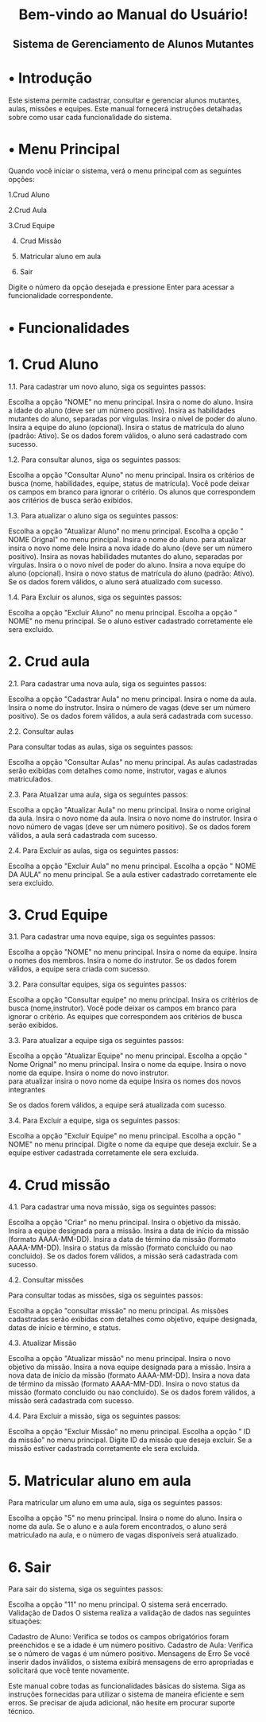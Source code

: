 <div align="center">
  <h1>Bem-vindo ao Manual do Usuário! </h1>
</div> 
<div align="center">
  <h2>Sistema de Gerenciamento de Alunos Mutantes </h2>
</div> 

<div>
  <h1>• Introdução </h1>
</div> 
Este sistema permite cadastrar, consultar e gerenciar alunos mutantes, aulas, missões e equipes. Este manual fornecerá instruções detalhadas sobre como usar cada funcionalidade do sistema.

<div>
  <h1>• Menu Principal </h1>
</div> 

Quando você iniciar o sistema, verá o menu principal com as seguintes opções:

1.Crud Aluno

2.Crud Aula

3.Crud Equipe

4. Crud Missão

5. Matricular aluno em aula
   
6. Sair
    
Digite o número da opção desejada e pressione Enter para acessar a funcionalidade correspondente.
<div>
  <h1>• Funcionalidades </h1>
</div> 

# 1. Crud Aluno
   
1.1. Para cadastrar um novo aluno, siga os seguintes passos:

Escolha a opção "NOME" no menu principal.
Insira o nome do aluno.
Insira a idade do aluno (deve ser um número positivo).
Insira as habilidades mutantes do aluno, separadas por vírgulas.
Insira o nível de poder do aluno.
Insira a equipe do aluno (opcional).
Insira o status de matrícula do aluno (padrão: Ativo).
Se os dados forem válidos, o aluno será cadastrado com sucesso.

1.2. Para consultar alunos, siga os seguintes passos:

Escolha a opção "Consultar Aluno" no menu principal.
Insira os critérios de busca (nome, habilidades, equipe, status de matrícula). Você pode deixar os campos em branco para ignorar o critério.
Os alunos que correspondem aos critérios de busca serão exibidos.

1.3. Para atualizar o aluno siga os seguintes passos:

Escolha a opção "Atualizar Aluno" no menu principal.
Escolha a opção " NOME Orignal" no menu principal.
Insira o nome do aluno.
para atualizar insira o novo nome dele
Insira a nova idade do aluno (deve ser um número positivo).
Insira as novas habilidades mutantes do aluno, separadas por vírgulas.
Insira o o novo nível de poder do aluno.
Insira a nova equipe do aluno (opcional).
Insira o novo status de matrícula do aluno (padrão: Ativo).
Se os dados forem válidos, o aluno será atualizado com sucesso.

1.4. Para Excluir os alunos, siga os seguintes passos:

Escolha a opção "Excluir Aluno" no menu principal.
Escolha a opção " NOME" no menu principal.
Se o aluno estiver cadastrado corretamente ele sera excluido.


# 2. Crud aula
   
2.1. Para cadastrar uma nova aula, siga os seguintes passos:

Escolha a opção "Cadastrar Aula" no menu principal.
Insira o nome da aula.
Insira o nome do instrutor.
Insira o número de vagas (deve ser um número positivo).
Se os dados forem válidos, a aula será cadastrada com sucesso.

2.2. Consultar aulas
   
Para consultar todas as aulas, siga os seguintes passos:

Escolha a opção "Consultar Aulas" no menu principal.
As aulas cadastradas serão exibidas com detalhes como nome, instrutor, vagas e alunos matriculados.

2.3. Para Atualizar uma aula, siga os seguintes passos:

Escolha a opção "Atualizar Aula" no menu principal.
Insira o nome original  da aula.
Insira o novo nome da aula.
Insira o novo nome do instrutor.
Insira o novo número de vagas (deve ser um número positivo).
Se os dados forem válidos, a aula será cadastrada com sucesso.

2.4. Para Excluir as aulas, siga os seguintes passos:

Escolha a opção "Excluir Aula" no menu principal.
Escolha a opção " NOME DA AULA" no menu principal.
Se a aula estiver cadastrado corretamente ele sera excluido.

# 3. Crud Equipe
   
3.1. Para cadastrar uma nova equipe, siga os seguintes passos:

Escolha a opção "NOME" no menu principal.
Insira o nome da equipe.
Insira o nomes dos membros.
Insira o nome do instrutor.
Se os dados forem válidos, a equipe sera criada com sucesso.

3.2. Para consultar equipes, siga os seguintes passos:

Escolha a opção "Consultar equipe" no menu principal.
Insira os critérios de busca (nome,instrutor). Você pode deixar os campos em branco para ignorar o critério.
As equipes que correspondem aos critérios de busca serão exibidos.

3.3. Para atualizar a equipe siga os seguintes passos:

Escolha a opção "Atualizar Equipe" no menu principal.
Escolha a opção " Nome Orignal" no menu principal.
Insira o nome da equipe.
Insira o novo nome da equipe.
Insira o nome do novo instrutor.  
para atualizar insira o novo nome da equipe 
Insira os nomes dos novos integrantes 

Se os dados forem válidos, a equipe será atualizada com sucesso.

3.4. Para Excluir a equipe, siga os seguintes passos:

Escolha a opção "Excluir Equipe" no menu principal.
Escolha a opção " NOME" no menu principal.
Digite o nome da equipe que deseja excluir.
Se a equipe estiver cadastrada corretamente ele sera excluida.

# 4. Crud missão
   
4.1. Para cadastrar uma nova missão, siga os seguintes passos:

Escolha a opção "Criar" no menu principal.
Insira o objetivo da missão.
Insira a equipe designada para a missão.
Insira a data de início da missão (formato AAAA-MM-DD).
Insira a data de término da missão (formato AAAA-MM-DD).
Insira o status da missão (formato concluido ou nao concluido).
Se os dados forem válidos, a missão será cadastrada com sucesso.

4.2. Consultar missões
   
Para consultar todas as missões, siga os seguintes passos:

Escolha a opção "consultar missão" no menu principal.
As missões cadastradas serão exibidas com detalhes como objetivo, equipe designada, datas de início e término, e status.

4.3. Atualizar Missão

Escolha a opção "Atualizar missão" no menu principal.
Insira o novo objetivo da missão.
Insira a nova equipe designada para a missão.
Insira a nova data de início da missão (formato AAAA-MM-DD).
Insira a nova data de término da missão (formato AAAA-MM-DD).
Insira o novo status da missão (formato concluido ou nao concluido).
Se os dados forem válidos, a missão será cadastrada com sucesso.

4.4. Para Excluir a missão, siga os seguintes passos:

Escolha a opção "Excluir Missão" no menu principal.
Escolha a opção " ID da missão" no menu principal.
Digite ID da missão que deseja excluir.
Se a missão estiver cadastrada corretamente ele sera excluida.

# 5. Matricular aluno em aula
   
Para matricular um aluno em uma aula, siga os seguintes passos:

Escolha a opção "5" no menu principal.
Insira o nome do aluno.
Insira o nome da aula.
Se o aluno e a aula forem encontrados, o aluno será matriculado na aula, e o número de vagas disponíveis será atualizado.

# 6. Sair
    
Para sair do sistema, siga os seguintes passos:

Escolha a opção "11" no menu principal.
O sistema será encerrado.
Validação de Dados
O sistema realiza a validação de dados nas seguintes situações:

Cadastro de Aluno: Verifica se todos os campos obrigatórios foram preenchidos e se a idade é um número positivo.
Cadastro de Aula: Verifica se o número de vagas é um número positivo.
Mensagens de Erro
Se você inserir dados inválidos, o sistema exibirá mensagens de erro apropriadas e solicitará que você tente novamente.

Este manual cobre todas as funcionalidades básicas do sistema. Siga as instruções fornecidas para utilizar o sistema de maneira eficiente e sem erros. Se precisar de ajuda adicional, não hesite em procurar suporte técnico.
